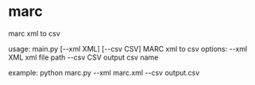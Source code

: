 # marc
marc xml to csv

usage: main.py [--xml XML] [--csv CSV]
MARC xml to csv
options:
  --xml XML   xml file path
  --csv CSV   output csv name
  
example:
python marc.py --xml marc.xml --csv output.csv
